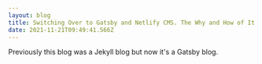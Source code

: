 ```yaml
---
layout: blog
title: Switching Over to Gatsby and Netlify CMS. The Why and How of It All.
date: 2021-11-21T09:49:41.566Z
---
```

Previously this blog was a Jekyll blog but now it's a Gatsby blog.